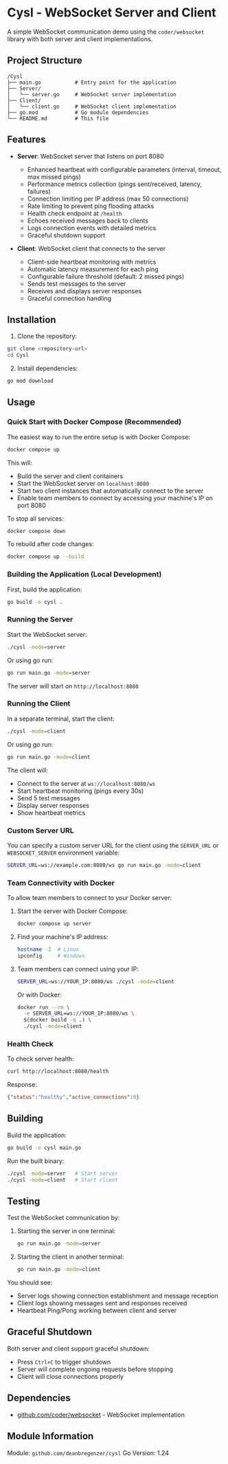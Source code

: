 # Cysl - WebSocket Server and Client

A simple WebSocket communication demo using the `coder/websocket` library with both server and client implementations.

## Project Structure

```
/Cysl
├── main.go           # Entry point for the application
├── Server/
│   └── server.go     # WebSocket server implementation
├── Client/
│   └── client.go     # WebSocket client implementation
├── go.mod            # Go module dependencies
└── README.md         # This file
```

## Features

- **Server**: WebSocket server that listens on port 8080
  - Enhanced heartbeat with configurable parameters (interval, timeout, max missed pings)
  - Performance metrics collection (pings sent/received, latency, failures)
  - Connection limiting per IP address (max 50 connections)
  - Rate limiting to prevent ping flooding attacks
  - Health check endpoint at `/health`
  - Echoes received messages back to clients
  - Logs connection events with detailed metrics
  - Graceful shutdown support

- **Client**: WebSocket client that connects to the server
  - Client-side heartbeat monitoring with metrics
  - Automatic latency measurement for each ping
  - Configurable failure threshold (default: 2 missed pings)
  - Sends test messages to the server
  - Receives and displays server responses
  - Graceful connection handling

## Installation

1. Clone the repository:
```bash
git clone <repository-url>
cd Cysl
```

2. Install dependencies:
```bash
go mod download
```

## Usage

### Quick Start with Docker Compose (Recommended)

The easiest way to run the entire setup is with Docker Compose:

```bash
docker compose up
```

This will:
- Build the server and client containers
- Start the WebSocket server on `localhost:8080`
- Start two client instances that automatically connect to the server
- Enable team members to connect by accessing your machine's IP on port 8080

To stop all services:
```bash
docker compose down
```

To rebuild after code changes:
```bash
docker compose up --build
```

### Building the Application (Local Development)

First, build the application:

```bash
go build -o cysl .
```

### Running the Server

Start the WebSocket server:

```bash
./cysl -mode=server
```

Or using go run:

```bash
go run main.go -mode=server
```

The server will start on `http://localhost:8080`

### Running the Client

In a separate terminal, start the client:

```bash
./cysl -mode=client
```

Or using go run:
```bash
go run main.go -mode=client
```

The client will:
- Connect to the server at `ws://localhost:8080/ws`
- Start heartbeat monitoring (pings every 30s)
- Send 5 test messages
- Display server responses
- Show heartbeat metrics

### Custom Server URL

You can specify a custom server URL for the client using the `SERVER_URL` or `WEBSOCKET_SERVER` environment variable:
```bash
SERVER_URL=ws://example.com:8080/ws go run main.go -mode=client
```

### Team Connectivity with Docker

To allow team members to connect to your Docker server:

1. Start the server with Docker Compose:
   ```bash
   docker compose up server
   ```

2. Find your machine's IP address:
   ```bash
   hostname -I  # Linux
   ipconfig     # Windows
   ```

3. Team members can connect using your IP:
   ```bash
   SERVER_URL=ws://YOUR_IP:8080/ws ./cysl -mode=client
   ```

   Or with Docker:
   ```bash
   docker run --rm \
     -e SERVER_URL=ws://YOUR_IP:8080/ws \
     $(docker build -q .) \
     ./cysl -mode=client
   ```

### Health Check

To check server health:
```bash
curl http://localhost:8080/health
```

Response:
```json
{"status":"healthy","active_connections":0}
```

## Building

Build the application:
```bash
go build -o cysl main.go
```

Run the built binary:
```bash
./cysl -mode=server   # Start server
./cysl -mode=client   # Start client
```

## Testing

Test the WebSocket communication by:

1. Starting the server in one terminal:
   ```bash
   go run main.go -mode=server
   ```

2. Starting the client in another terminal:
   ```bash
   go run main.go -mode=client
   ```

You should see:
- Server logs showing connection establishment and message reception
- Client logs showing messages sent and responses received
- Heartbeat Ping/Pong working between client and server

## Graceful Shutdown

Both server and client support graceful shutdown:
- Press `Ctrl+C` to trigger shutdown
- Server will complete ongoing requests before stopping
- Client will close connections properly

## Dependencies

- [github.com/coder/websocket](https://github.com/coder/websocket) - WebSocket implementation

## Module Information

Module: `github.com/deanbregenzer/cysl`
Go Version: 1.24

